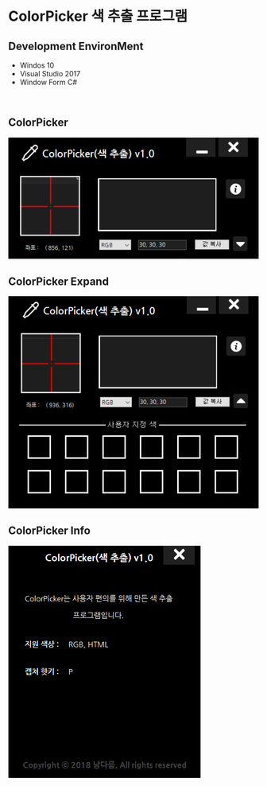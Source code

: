 <h1> ColorPicker 색 추출 프로그램</h1>
<p> <h2>Development EnvironMent</h2> </p>
<ul>
  <li>Windos 10</li>
  <li>Visual Studio 2017</li>
  <li>Window Form C#</li>
</ul>
<br>
<h2>ColorPicker</h2>
<img src = "./Resources/p1.png" alt = "ColorPicker">
<h2>ColorPicker Expand</h2>
<img src = "./Resources/p2.png" alt = "ColorPicker_Expand">
<h2>ColorPicker Info</h2>
<img src = "./Resources/p3.png" alt = "ColorPicker_Info">